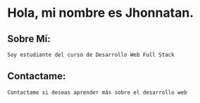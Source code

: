 # Hola, mi nombre es Jhonnatan.

## Sobre Mí:
    Soy estudiante del curso de Desarrollo Web Full Stack

## Contactame:
    Contactame si deseas aprender más sobre el desarrollo web
